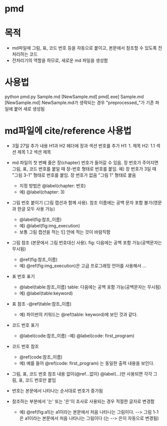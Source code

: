 # pmd
# 목적
- md파일에 그림, 표, 코드 번호 등을 자동으로 붙이고, 본문에서 참조할 수 있도록 전처리하는 코드
- 전처리기의 역할을 하므로, 새로운 md 파일을 생성함

# 사용법
  python pmd.py Sample.md [NewSample.md]
  pmd[.exe] Sample.md [NewSample.md] 
  NewSample.md가 생략되는 경우 \"preprocessed_\"가 기존 파일에 붙어 새로 생성됨
  
# md파일에 cite/reference 사용법

- 3월 27일 추가 내용
H1과 H2 헤더에 장과 섹션 번호를 추가
H1: 1. 제목
H2: 1.1 섹션 제목 
    1.2 섹션 제목
    
- md 파일의 첫 번째 줄은 장(chapter) 번호가 들어갈 수 있음. 장 번호가 주어지면 그림, 표, 코드 번호를 붙일 때 장-번호 형태로 번호를 붙임. 예) 장 번호가 3일 때 \"그림 3-1\" 형태로 번호를 붙임. 장 번호가 없음 \"그림 1\" 형태로 붙음
    - 지정 방법은 \@label(chapter: 번호)
    - 예) \@label(chapter: 3)
    
- 그림 번호 붙이기 (그림 캡션과 함께 사용). 참조 이름에는 공백 문자 포함 불가(영문과 한글 모두 사용 가능)
    - \@label(fig:참조_이름) 
    - 예) \@label(fig:img_execution)
    - 보통 그림 캡션을 적는 ![] 안에 적는 것이 바람직함
    
- 그림 참조 (본문에서 그림 번호대신 사용). fig: 다음에는 공백 포함 가능(공백문자는 무시됨)
    - \@ref(fig:참조_이름)
    - 예) \@ref(fig:img_execution)은 고급 프로그래밍 언어를 사용해서 ...
    
- 표 번호 표기
    - \@label(table:참조_이름)  table: 다음에는 공백 포함 가능(공백문자는 무시됨)
    - 예) \@label(table:keyword)
    
- 표 참조
    -\@ref(table:참조_이름) 
    - 예) 파이썬의 키워드는 \@ref(table: keyword)에 보인 것과 같다. 
    
- 코드 번호 표기
    - \@label(code:참조_이름)
    -예) \@label(code: first_program)
        
- 코드 번호 참조
    - \@ref(code:참조_이름)
    - 예) 예를 들어 \@ref(code: first_program) 는 동일한 출력 내용을 보인다. 

- 그림, 표, 코드 번호 참조 내용 없이(\@ref...없이) \@label(...)만 사용되면 각각 그림, 표, 코드 번호만 붙임
- 번호는 본문에서 나타나는 순서대로 번호가 증가됨
- 참조하는 부분에서 '는' 또는 '은'이 조사로 사용되는 경우 적절한 글자로 변경함
    - 예) \@ref(fig:a1)는 a1이라는 본문에서 처음 나타나는 그림이다. --> 그림 1-1은 a1이라는 본문에서 처음 나타나는 그림이다 (는 --> 은이 자동으로 변경됨)
    

